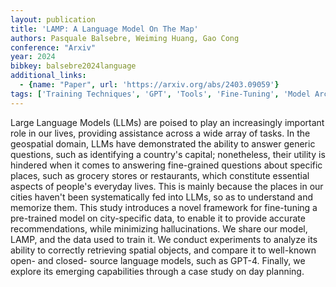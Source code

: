 ```yaml
---
layout: publication
title: 'LAMP: A Language Model On The Map'
authors: Pasquale Balsebre, Weiming Huang, Gao Cong
conference: "Arxiv"
year: 2024
bibkey: balsebre2024language
additional_links:
  - {name: "Paper", url: 'https://arxiv.org/abs/2403.09059'}
tags: ['Training Techniques', 'GPT', 'Tools', 'Fine-Tuning', 'Model Architecture', 'Merging', 'Pretraining Methods']
---
```

Large Language Models (LLMs) are poised to play an increasingly important
role in our lives, providing assistance across a wide array of tasks. In the
geospatial domain, LLMs have demonstrated the ability to answer generic
questions, such as identifying a country's capital; nonetheless, their utility
is hindered when it comes to answering fine-grained questions about specific
places, such as grocery stores or restaurants, which constitute essential
aspects of people's everyday lives. This is mainly because the places in our
cities haven't been systematically fed into LLMs, so as to understand and
memorize them. This study introduces a novel framework for fine-tuning a
pre-trained model on city-specific data, to enable it to provide accurate
recommendations, while minimizing hallucinations. We share our model, LAMP, and
the data used to train it. We conduct experiments to analyze its ability to
correctly retrieving spatial objects, and compare it to well-known open- and
closed- source language models, such as GPT-4. Finally, we explore its emerging
capabilities through a case study on day planning.

